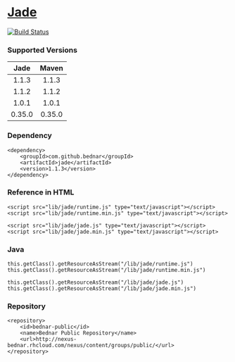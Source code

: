  [Jade](http://jade-lang.com)
====
[![Build Status](https://api.travis-ci.org/bednar/jade.png?branch=master)](https://travis-ci.org/bednar/jade)

### Supported Versions

|   Jade    |   Maven   |
|:---------:|:---------:|
|   1.1.3   |   1.1.3   |
|   1.1.2   |   1.1.2   |
|   1.0.1   |   1.0.1   |
|   0.35.0  |   0.35.0  |


### Dependency

    <dependency>
        <groupId>com.github.bednar</groupId>
        <artifactId>jade</artifactId>
        <version>1.1.3</version>
    </dependency>

### Reference in HTML

    <script src="lib/jade/runtime.js" type="text/javascript"></script>
    <script src="lib/jade/runtime.min.js" type="text/javascript"></script>

    <script src="lib/jade/jade.js" type="text/javascript"></script>
    <script src="lib/jade/jade.min.js" type="text/javascript"></script>

### Java

    this.getClass().getResourceAsStream("/lib/jade/runtime.js")
    this.getClass().getResourceAsStream("/lib/jade/runtime.min.js")

    this.getClass().getResourceAsStream("/lib/jade/jade.js")
    this.getClass().getResourceAsStream("/lib/jade/jade.min.js")

### Repository

    <repository>
        <id>bednar-public</id>
        <name>Bednar Public Repository</name>
        <url>http://nexus-bednar.rhcloud.com/nexus/content/groups/public/</url>
    </repository>
